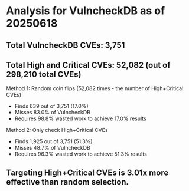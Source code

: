 # Analysis for VulncheckDB as of 20250618

## Total VulncheckDB CVEs: 3,751
## Total High and Critical CVEs: 52,082 (out of 298,210 total CVEs)

Method 1: Random coin flips (52,082 times - the number of High+Critical CVEs)
  - Finds 639 out of 3,751 (17.0%)
  - Misses 83.0% of VulncheckDB
  - Requires 98.8% wasted work to achieve 17.0% results

Method 2: Only check High+Critical CVEs
  - Finds 1,925 out of 3,751 (51.3%)
  - Misses 48.7% of VulncheckDB
  - Requires 96.3% wasted work to achieve 51.3% results

## Targeting High+Critical CVEs is 3.01x more effective than random selection.
